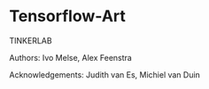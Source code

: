 # Tensorflow-Art
TINKERLAB

Authors: Ivo Melse, Alex Feenstra

Acknowledgements:
Judith van Es, Michiel van Duin
